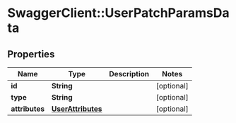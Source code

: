 # SwaggerClient::UserPatchParamsData

## Properties
Name | Type | Description | Notes
------------ | ------------- | ------------- | -------------
**id** | **String** |  | [optional] 
**type** | **String** |  | [optional] 
**attributes** | [**UserAttributes**](UserAttributes.md) |  | [optional] 



